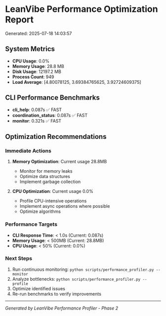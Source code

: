 
# LeanVibe Performance Optimization Report
Generated: 2025-07-18 14:03:57

## System Metrics
- **CPU Usage**: 0.0%
- **Memory Usage**: 28.8 MB
- **Disk Usage**: 12197.2 MB
- **Process Count**: 949
- **Load Average**: [4.80078125, 3.69384765625, 3.92724609375]

## CLI Performance Benchmarks
- **cli_help**: 0.087s ✅ FAST
- **coordination_status**: 0.087s ✅ FAST
- **monitor**: 0.321s ✅ FAST

## Optimization Recommendations

### Immediate Actions
1. **Memory Optimization**: Current usage 28.8MB
   - Monitor for memory leaks
   - Optimize data structures
   - Implement garbage collection

2. **CPU Optimization**: Current usage 0.0%
   - Profile CPU-intensive operations
   - Implement async operations where possible
   - Optimize algorithms

### Performance Targets
- **CLI Response Time**: < 1.0s (Current: 0.087s)
- **Memory Usage**: < 500MB (Current: 28.8MB)
- **CPU Usage**: < 50% (Current: 0.0%)

### Next Steps
1. Run continuous monitoring: `python scripts/performance_profiler.py --monitor`
2. Analyze bottlenecks: `python scripts/performance_profiler.py --profile`
3. Optimize identified issues
4. Re-run benchmarks to verify improvements

---
*Generated by LeanVibe Performance Profiler - Phase 2*
